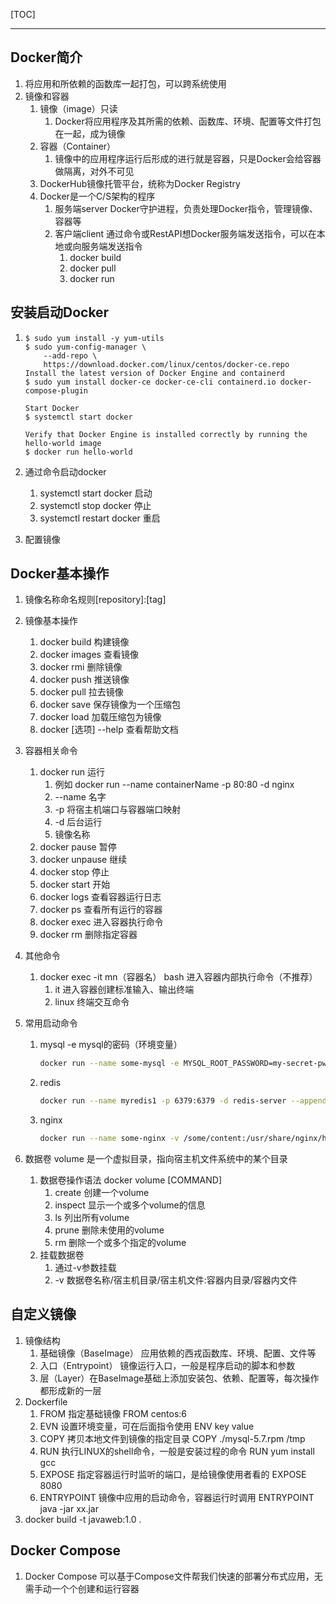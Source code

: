 [TOC]

------



## Docker简介

1. 将应用和所依赖的函数库一起打包，可以跨系统使用
2. 镜像和容器
    1. 镜像（image）只读
        1. Docker将应用程序及其所需的依赖、函数库、环境、配置等文件打包在一起，成为镜像
    2. 容器（Container）
        1. 镜像中的应用程序运行后形成的进行就是容器，只是Docker会给容器做隔离，对外不可见
    3. DockerHub镜像托管平台，统称为Docker Registry
    4. Docker是一个C/S架构的程序
        1. 服务端server Docker守护进程，负责处理Docker指令，管理镜像、容器等
        2. 客户端client 通过命令或RestAPI想Docker服务端发送指令，可以在本地或向服务端发送指令
            1. docker build
            2. docker pull
            3. docker run

## 安装启动Docker

1. ```
   $ sudo yum install -y yum-utils
   $ sudo yum-config-manager \
       --add-repo \
       https://download.docker.com/linux/centos/docker-ce.repo
   Install the latest version of Docker Engine and containerd
   $ sudo yum install docker-ce docker-ce-cli containerd.io docker-compose-plugin
     
   Start Docker
   $ systemctl start docker
     
   Verify that Docker Engine is installed correctly by running the hello-world image
   $ docker run hello-world  
   ```
   
   
   
2. 通过命令启动docker

   1. systemctl start docker 启动
   2. systemctl stop docker 停止
   3. systemctl restart docker 重启

3. 配置镜像

## Docker基本操作

1. 镜像名称命名规则[repository]:[tag]

2. 镜像基本操作

   1. docker build 构建镜像
   2. docker images 查看镜像
   3. docker rmi 删除镜像
   4. docker push 推送镜像
   5. docker pull 拉去镜像
   6. docker save 保存镜像为一个压缩包
   7. docker load 加载压缩包为镜像
   8. docker [选项] --help 查看帮助文档

3. 容器相关命令

   1. docker run 运行
      1. 例如 docker run --name containerName -p 80:80 -d nginx
      2. --name 名字
      3. -p 将宿主机端口与容器端口映射
      4. -d 后台运行
      5. 镜像名称
   2. docker pause 暂停
   3. docker unpause 继续
   4. docker stop 停止
   5. docker start 开始
   6. docker logs 查看容器运行日志
   7. docker ps 查看所有运行的容器
   8. docker exec 进入容器执行命令
   9. docker rm 删除指定容器

4. 其他命令

   1. docker exec -it mn（容器名） bash 进入容器内部执行命令（不推荐）
      1. it 进入容器创建标准输入、输出终端
      2. linux 终端交互命令

5. 常用启动命令

   1. mysql -e mysql的密码（环境变量）

      ```bash
      docker run --name some-mysql -e MYSQL_ROOT_PASSWORD=my-secret-pw -d mysql:tag
      ```

   2. redis

      ```bash
      docker run --name myredis1 -p 6379:6379 -d redis-server --appendonly yse
      ```

   3. nginx

      ```bash
      docker run --name some-nginx -v /some/content:/usr/share/nginx/html:ro -d nginx
      ```

      

6. 数据卷 volume 是一个虚拟目录，指向宿主机文件系统中的某个目录

   1. 数据卷操作语法 docker volume [COMMAND]
      1. create 创建一个volume
      2. inspect 显示一个或多个volume的信息
      3. ls 列出所有volume
      4. prune 删除未使用的volume
      5. rm 删除一个或多个指定的volume
   2. 挂载数据卷
      1. 通过-v参数挂载
      2. -v 数据卷名称/宿主机目录/宿主机文件:容器内目录/容器内文件

## 自定义镜像

1. 镜像结构
   1. 基础镜像（BaseImage） 应用依赖的西戎函数库、环境、配置、文件等
   2. 入口（Entrypoint） 镜像运行入口，一般是程序启动的脚本和参数
   3. 层（Layer）在BaseImage基础上添加安装包、依赖、配置等，每次操作都形成新的一层
2. Dockerfile
   1. FROM 指定基础镜像 FROM centos:6
   2. EVN 设置环境变量，可在后面指令使用 ENV key value
   3. COPY 拷贝本地文件到镜像的指定目录 COPY ./mysql-5.7.rpm /tmp
   4. RUN 执行LINUX的shell命令，一般是安装过程的命令 RUN yum install gcc
   5. EXPOSE 指定容器运行时监听的端口，是给镜像使用者看的 EXPOSE 8080
   6. ENTRYPOINT 镜像中应用的启动命令，容器运行时调用 ENTRYPOINT java -jar xx.jar
3. docker build -t javaweb:1.0 .

## Docker Compose

1. Docker Compose 可以基于Compose文件帮我们快速的部署分布式应用，无需手动一个个创建和运行容器